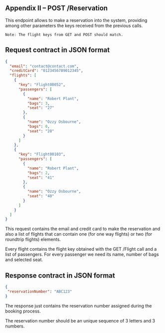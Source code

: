 ## Appendix II – POST /Reservation

This endpoint allows to make a reservation into the system, providing among other parameters the keys received from the previous calls.

`Note: The flight keys from GET and POST should match.`

## Request contract in JSON format

```json
{
  "email": "contact@contact.com",
  "creditCard": "0123456789012345",
  "flights": [
    {
      "key": "Flight00052",
      "passengers": [
        {
          "name": "Robert Plant",
          "bags": 3,
          "seat": "27"
        },
        {
          "name": "Ozzy Osbourne",
          "bags": 0,
          "seat": "28"
        }
      ]
    },
    {
      "key": "Flight00103",
      "passengers": [
        {
          "name": "Robert Plant",
          "bags": 2,
          "seat": "41"
        },
        {
          "name": "Ozzy Osbourne",
          "seat": "40"
        }
      ]
    }
  ]
}
```

This request contains the email and credit card to make the reservation and also a list of flights that can contain one (for one way flights) or two (for roundtrip flights) elements. 

Every flight contains the flight key obtained with the GET /Flight call and a list of passengers. For every passenger we need its name, number of bags and selected seat.

## Response contract in JSON format

```json
{
 "reservationNumber": "ABC123"
}
```
 
The response just contains the reservation number assigned during the booking process. 

The reservation number should be an unique sequence of 3 letters and 3 numbers.



